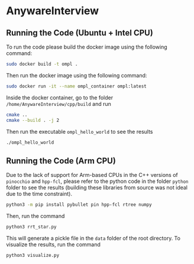 # AnywareInterview

## Running the Code (Ubuntu + Intel CPU)

To run the code please build the docker image using the following command:

```bash
sudo docker build -t ompl .
```

Then run the docker image using the following command:

```bash
sudo docker run -it --name ompl_container ompl:latest
```

Inside the docker container, go to the folder `/home/AnywareInterview/cpp/build` and run

```bash
cmake ..
cmake --build . -j 2
```

Then run the executable `ompl_hello_world` to see the results

```bash
./ompl_hello_world
```

## Running the Code (Arm CPU)

Due to the lack of support for Arm-based CPUs in the C++ versions of `pinocchio` and `hpp-fcl`, please refer to the python code in the folder `python` folder to see the results (building these libraries from source was not ideal due to the time constraint).

```bash
python3 -m pip install pybullet pin hpp-fcl rtree numpy
```

Then, run the command

```bash
python3 rrt_star.py
```

This will generate a pickle file in the `data` folder of the root directory. To visualize the results, run the command

```bash
python3 visualize.py
```